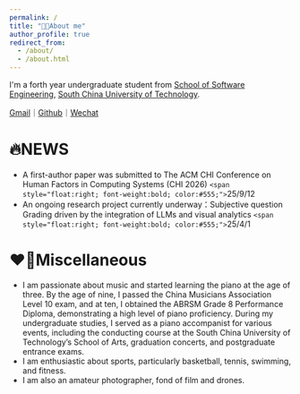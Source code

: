 ```yaml
---
permalink: /
title: "👨‍🎓About me"
author_profile: true
redirect_from:
  - /about/
  - /about.html
---
```

I'm a forth year undergraduate student from [School of Software Engineering](https://www2.scut.edu.cn/sse/), [South China University of Technology](https://www.scut.edu.cn/new/).

[Gmail](Daniellin040608@gmail.com)｜[Github](https://github.com/NorthXyRan)｜[Wechat](../images/wechat.jpg)

# 🔥NEWS

- A first-author paper was submitted to The ACM CHI Conference on Human Factors in Computing Systems (CHI 2026) `<span style="float:right; font-weight:bold; color:#555;">`25/9/12
- An ongoing research project currently underway：Subjective question Grading driven by the integration of LLMs and visual analytics `<span style="float:right; font-weight:bold; color:#555;">`25/4/1

# ❤️‍🔥Miscellaneous

- I am passionate about music and started learning the piano at the age of three. By the age of nine, I passed the China Musicians Association Level 10 exam, and at ten, I obtained the ABRSM Grade 8 Performance Diploma, demonstrating a high level of piano proficiency. During my undergraduate studies, I served as a piano accompanist for various events, including the conducting course at the South China University of Technology’s School of Arts, graduation concerts, and postgraduate entrance exams.
- I am enthusiastic about sports, particularly basketball, tennis, swimming, and fitness.
- I am also an amateur photographer, fond of film and drones.
